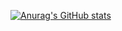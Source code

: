 
[![Anurag's GitHub stats](https://readmestatsgithub-joaofbfrade.vercel.app/api?username=joaofbfrade)](https://github.com/joaofbfrade/github-readme-stats)
